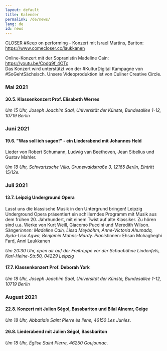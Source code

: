 ```yaml
---
layout: default
title: Kalender
permalink: /de/news/
lang: de
id: news
---
```


CLOSER #Keep on performing - Konzert mit Israel Martins, Bariton: https://www.comecloser.cc/laukkanen  

Online-Konzert mit der Sopranistin Madeline Cain: https://youtu.be/Cpdg9f_4OTc  
Das Konzert wird unterstützt von der #KulturDigital Kampagne von #SoGehtSächsisch. Unsere Videoproduktion ist von Culiner Creative Circle.  

### Mai 2021 

#### 30.5. Klassenkonzert Prof. Elisabeth Werres

_Um 15 Uhr, Joseph Joachim Saal, Universität der Künste, Bundesallee 1-12, 10719 Berlin_ 

### Juni 2021

#### 19.6. "Was soll ich sagen!" - ein Liederabend mit Johannes Held

Lieder von Robert Schumann, Ludwig van Beethoven, Jean Sibelius und Gustav Mahler.  

_Um 18 Uhr, Schwartzsche Villa, Grunewaldstraße 3, 12165 Berlin, Eintritt 15/12e._ 

### Juli 2021

#### 13.7. Leipzig Underground Opera 

Lasst uns die klassische Musik in den Untergrund bringen! Leipzig Underground Opera präsentiert ein schillerndes Programm mit Musik aus dem frühen 20. Jahrhundert, mit einem Twist auf alte Klassiker. Zu hören sind u.a. Werke von Kurt Weill, Giacomo Puccini und Meredith Wilson.
Sänger*innen: Madeline Cain, Lissa Meyböhm, Anne-Victoria Ahumada, Ayda-Lisa Agwa, Benjamin Mahns-Mardy. Pianist*innen: Ehsan Mohagheghi Fard, Anni Laukkanen  

_Um 20:30 Uhr, open air auf der Freitreppe vor der Schaubühne Lindenfels, Karl-Heine-Str.50, 04229 Leipzig_  

#### 17.7. Klassenkonzert Prof. Deborah York  

_Um 18 Uhr, Joseph Joachim Saal, Universität der Künste, Bundesallee 1-12, 10719 Berlin_

### August 2021

#### 22.8. Konzert mit Julien Ségol, Bassbariton und Bilal Alnemr, Geige  

_Um 18 Uhr, Abbatiale Saint Pierre ès liens, 46150 Les Junies_. 

#### 26.8. Liederabend mit Julien Ségol, Bassbariton  

_Um 18 Uhr, Église Saint Pierre, 46250 Goujounac_. 





